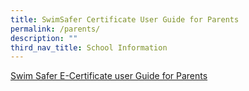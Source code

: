 ```yaml
---
title: SwimSafer Certificate User Guide for Parents
permalink: /parents/
description: ""
third_nav_title: School Information
---
```




[Swim Safer E-Certificate user Guide for Parents](/files/Swim-Safer-E-Certificate-User-Guide-For-Parents_com.pdf)